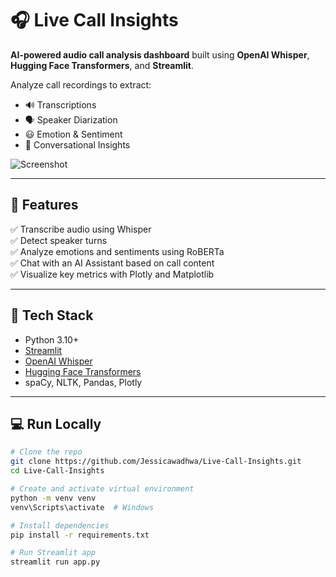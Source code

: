 # 🎧 Live Call Insights

**AI-powered audio call analysis dashboard** built using **OpenAI Whisper**, **Hugging Face Transformers**, and **Streamlit**.

Analyze call recordings to extract:
- 🔊 Transcriptions
- 🗣️ Speaker Diarization
- 😃 Emotion & Sentiment
- 💬 Conversational Insights

![Screenshot](Applogo.png) <!-- replace with your image if available -->

---

## 🚀 Features

✅ Transcribe audio using Whisper  
✅ Detect speaker turns  
✅ Analyze emotions and sentiments using RoBERTa  
✅ Chat with an AI Assistant based on call content  
✅ Visualize key metrics with Plotly and Matplotlib

---

## 🧠 Tech Stack

- Python 3.10+
- [Streamlit](https://streamlit.io/)
- [OpenAI Whisper](https://github.com/openai/whisper)
- [Hugging Face Transformers](https://huggingface.co/)
- spaCy, NLTK, Pandas, Plotly

---

## 💻 Run Locally

```bash
# Clone the repo
git clone https://github.com/Jessicawadhwa/Live-Call-Insights.git
cd Live-Call-Insights

# Create and activate virtual environment
python -m venv venv
venv\Scripts\activate  # Windows

# Install dependencies
pip install -r requirements.txt

# Run Streamlit app
streamlit run app.py
